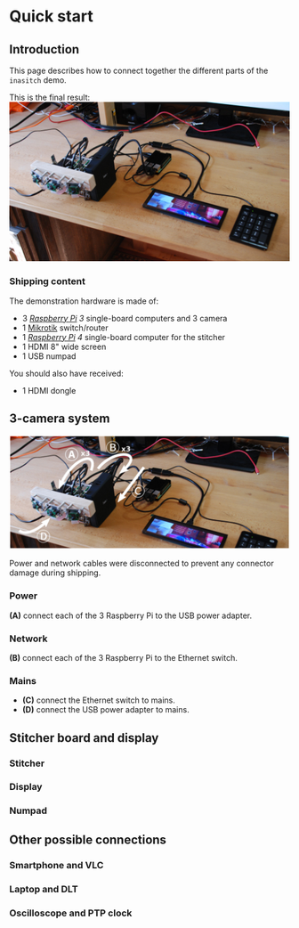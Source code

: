 # Quick start
## Introduction
This page describes how to connect together the different parts of the ``inasitch`` demo.

This is the final result:
![](pics/overview.jpg)

### Shipping content
The demonstration hardware is made of:
 - 3 *[Raspberry Pi](https://www.raspberrypi.org) 3* single-board computers and 3 camera
 - 1 [Mikrotik](https://mikrotik.com) switch/router
 - 1 *[Raspberry Pi](https://www.raspberrypi.org) 4* single-board computer for the stitcher
 - 1 HDMI 8" wide screen
 - 1 USB numpad

You should also have received:
 - 1 HDMI dongle

## 3-camera system

![](pics/overview1.jpg)

Power and network cables were disconnected to prevent any connector damage during shipping.

### Power
**(A)** connect each of the 3 Raspberry Pi to the USB power adapter.

### Network
**(B)** connect each of the 3 Raspberry Pi to the Ethernet switch.

### Mains
- **(C)** connect the Ethernet switch to mains.
- **(D)** connect the USB power adapter to mains.

## Stitcher board and display
### Stitcher
### Display
### Numpad

## Other possible connections
### Smartphone and VLC
### Laptop and DLT
### Oscilloscope and PTP clock
